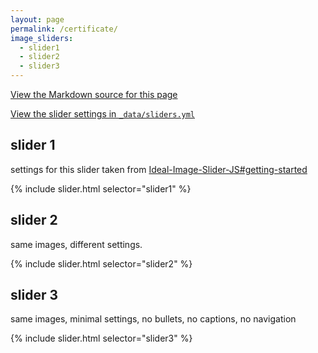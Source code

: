 ```yaml
---
layout: page
permalink: /certificate/
image_sliders:
  - slider1
  - slider2
  - slider3
---
```

[View the Markdown source for this page](https://raw.githubusercontent.com/jekylltools/jekyll-ideal-image-slider-include/gh-pages/examples.md)

[View the slider settings in `_data/sliders.yml`](https://github.com/jekylltools/jekyll-ideal-image-slider-include/blob/gh-pages/_data/sliders.yml)

## slider 1

settings for this slider taken from [Ideal-Image-Slider-JS#getting-started](https://github.com/Codeinwp/Ideal-Image-Slider-JS#getting-started)

{% include slider.html selector="slider1" %}

## slider 2

same images, different settings.

{% include slider.html selector="slider2" %}

## slider 3

same images, minimal settings, no bullets, no captions, no navigation

{% include slider.html selector="slider3" %}
